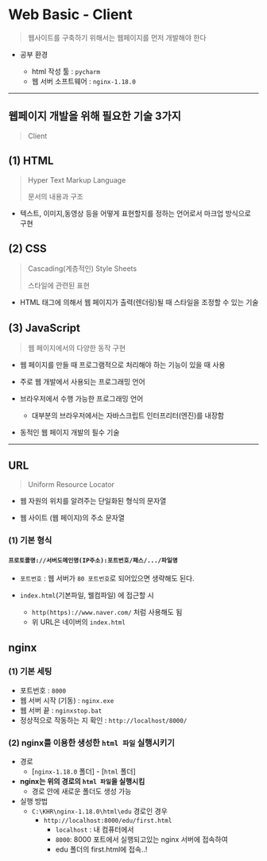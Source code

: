 # Web Basic - Client

> 웹사이트를 구축하기 위해서는 웹페이지를 먼저 개발해야 한다

* 공부 환경

  * html 작성 툴 : `pycharm`
  * 웹 서버 소프트웨어 : `nginx-1.18.0`

  

---



## 웹페이지 개발을 위해 필요한 기술 3가지

> Client



## (1) HTML

> Hyper Text Markup Language
>
> 문서의 내용과 구조

* 텍스트, 이미지,동영상 등을 어떻게 표현할지를 정하는 언어로서 마크업 방식으로 구현



## (2) CSS

> Cascading(계층적인) Style Sheets
>
> 스타일에 관련된 표현

* HTML 태그에 의해서 웹 페이지가 출력(렌더링)될 때  스타일을 조정할 수 있는 기술



## (3) JavaScript

> 웹 페이지에서의 다양한 동작 구현

* 웹 페이지를 만들 때 프로그램적으로 처리해야 하는 기능이 있을 때 사용
* 주로 웹 개발에서 사용되는 프로그래밍 언어

* 브라우저에서 수행 가능한 프로그래밍 언어
  * 대부분의 브라우저에서는 자바스크립트 인터프리터(엔진)를 내장함

* 동적인 웹 페이지 개발의 필수 기술



---



## URL

> Uniform Resource Locator

* 웹 자원의 위치를 알려주는 단일화된 형식의 문자열

* 웹 사이트 (웹 페이지)의 주소 문자열



### (1) 기본 형식

#### `프로토콜명://서버도메인명(IP주소):포트번호/패스/.../파일명`

* `포트번호` : 웹 서버가 `80 포트번호`로 되어있으면 생략해도 된다.

* `index.html`(기본파일, 웰컴파일) 에 접근할 시
  * `http(https)://www.naver.com/` 처럼 사용해도 됨
  * 위 URL은 네이버의 `index.html`



## nginx

### (1) 기본 세팅

* 포트번호 : `8000`
* 웹 서버 시작 (기동) : `nginx.exe` 
* 웹 서버 끝 : `nginxstop.bat`
* 정상적으로 작동하는 지 확인 : `http://localhost/8000/`



### (2) nginx를 이용한 생성한 `html 파일` 실행시키기

* 경로
  * [`nginx-1.18.0` 폴더] - [`html` 폴더]
* **nginx는 위의 경로의 `html 파일`을 실행시킴**
  * 경로 안에 새로운 폴더도 생성 가능
* 실행 방법
  * `C:\KHR\nginx-1.18.0\html\edu` 경로인 경우
    * `http://localhost:8000/edu/first.html`
      * `localhost` : 내 컴퓨터에서
      * `8000`: 8000 포트에서 실행되고있는 nginx 서버에 접속하여
      * edu 폴더의 first.html에 접속..!

